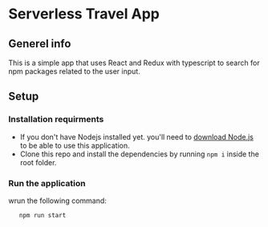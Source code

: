 # Serverless Travel App

## Generel info

This is a simple app that uses React and Redux with typescript to search for npm packages related to the user input.

## Setup

### Installation requirments

- If you don't have Nodejs installed yet. you'll need to [download Node.js](https://nodejs.org/en/download/) to be able to use this application.
- Clone this repo and install the dependencies by running `npm i` inside the root folder.

### Run the application

wrun the following command:

```bash
   npm run start
```
